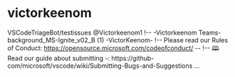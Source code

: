 # victorkeenom
VSCodeTriageBot/testissues @Victorkeenom1 !-- -Victorkeenom Teams-background_MS-Ignite_v02_B (1) -VictorKeenom- !-- Please read our Rules of Conduct: https://opensource.microsoft.com/codeofconduct/ -- !-- 🕮 Read our guide about submitting -: https://github-com/microsoft/vscode/wiki/Submitting-Bugs-and-Suggestions ...

